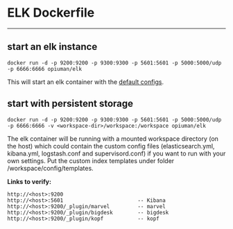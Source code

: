 # ELK Dockerfile

----------
## start an elk instance ##
    docker run -d -p 9200:9200 -p 9300:9300 -p 5601:5601 -p 5000:5000/udp -p 6666:6666 opiuman/elk

This will start an elk container with the [default configs](https://github.com/opiuman/elk/tree/master/workspace).

## start with persistent storage

    docker run -d -p 9200:9200 -p 9300:9300 -p 5601:5601 -p 5000:5000/udp -p 6666:6666 -v <workspace-dir>/workspace:/workspace opiuman/elk
  
  The elk container will be running with a mounted workspace directory (on the host) which could contain the custom config files (elasticsearch.yml, kibana.yml, logstash.conf and supervisord.conf) if you want to run with your own settings. Put the custom index templates under folder /workspace/config/templates.

**Links to verify:**

    http://<host>:9200
	http://<host>:5601                        -- Kibana
    http://<host>:9200/_plugin/marvel         -- marvel
    http://<host>:9200/_plugin/bigdesk        -- bigdesk
    http://<host>:9200/_plugin/kopf           -- kopf
    
